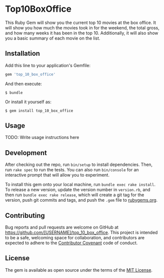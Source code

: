 # Top10BoxOffice

This Ruby Gem will show you the current top 10 movies at the box office. It will show you how much the movies took in for the weekend, the total gross, and how many weeks it has been in the top 10. Additionally, it will also show you a basic summary of each movie on the list.

## Installation

Add this line to your application's Gemfile:

```ruby
gem 'top_10_box_office'
```

And then execute:

    $ bundle

Or install it yourself as:

    $ gem install top_10_box_office

## Usage

TODO: Write usage instructions here

## Development

After checking out the repo, run `bin/setup` to install dependencies. Then, run `rake spec` to run the tests. You can also run `bin/console` for an interactive prompt that will allow you to experiment.

To install this gem onto your local machine, run `bundle exec rake install`. To release a new version, update the version number in `version.rb`, and then run `bundle exec rake release`, which will create a git tag for the version, push git commits and tags, and push the `.gem` file to [rubygems.org](https://rubygems.org).

## Contributing

Bug reports and pull requests are welcome on GitHub at https://github.com/[USERNAME]/top_10_box_office. This project is intended to be a safe, welcoming space for collaboration, and contributors are expected to adhere to the [Contributor Covenant](http://contributor-covenant.org) code of conduct.


## License

The gem is available as open source under the terms of the [MIT License](http://opensource.org/licenses/MIT).

